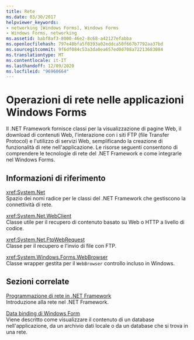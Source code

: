 ```yaml
---
title: Rete
ms.date: 03/30/2017
helpviewer_keywords:
- networking [Windows Forms], Windows Forms
- Windows Forms, networking
ms.assetid: babf8af3-8000-46e2-8c68-a42127efabba
ms.openlocfilehash: 797e48bfa5f0393a02eddca50f667b7792aa37bd
ms.sourcegitcommit: 9f6df084c53a3da0ea657ed0d708a72213683084
ms.translationtype: MT
ms.contentlocale: it-IT
ms.lasthandoff: 12/09/2020
ms.locfileid: "96960664"
---
```

# <a name="networking-in-windows-forms-applications"></a>Operazioni di rete nelle applicazioni Windows Forms

Il .NET Framework fornisce classi per la visualizzazione di pagine Web, il download di contenuti Web, l'interazione con i siti FTP (file Transfer Protocol) e l'utilizzo di servizi Web, semplificando la creazione di funzionalità di rete nell'applicazione. Le risorse seguenti consentono di comprendere le tecnologie di rete del .NET Framework e come integrarle nel Windows Forms.  
  
## <a name="reference"></a>Informazioni di riferimento  

 <xref:System.Net>  
 Spazio dei nomi radice per le classi del .NET Framework che gestiscono la connettività di rete.  
  
 <xref:System.Net.WebClient>  
 Classe utile per il recupero di contenuto basato su Web o HTTP a livello di codice.  
  
 <xref:System.Net.FtpWebRequest>  
 Classe per il recupero e l'invio di file con FTP.  
  
 <xref:System.Windows.Forms.WebBrowser>  
 Classe wrapper gestita per il `WebBrowser` controllo incluso in Windows.  
  
## <a name="related-sections"></a>Sezioni correlate  

 [Programmazione di rete in .NET Framework](/dotnet/framework/network-programming/index)  
 Introduzione alla rete nel .NET Framework.  
  
 [Data binding di Windows Form](../windows-forms-data-binding.md)  
 Viene descritto come visualizzare il contenuto di un database nell'applicazione, da un archivio dati locale o da un database che si trova in una rete.
